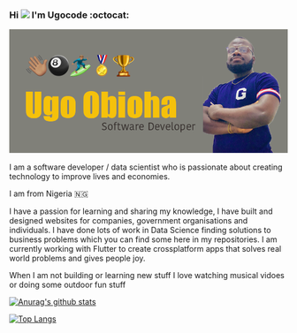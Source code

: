 ### Hi <img src="https://raw.githubusercontent.com/MartinHeinz/MartinHeinz/master/wave.gif" width="30px"> I'm Ugocode   :octocat:

![Header](ugo-banner.png)



I am a software developer / data scientist who is passionate about creating technology to improve lives and economies. 

I am from Nigeria 🇳🇬 

I have a passion for learning and sharing my knowledge, I have built and designed websites for companies, government organisations and individuals. I have done lots of work in Data Science finding solutions to business problems which you can find some here in my repositories. I am currently working with Flutter to create crossplatform apps that solves real world problems and gives people joy. 

When I am not building or learning new stuff I love watching musical vidoes or doing some outdoor fun stuff


[![Anurag's github stats](https://github-readme-stats.vercel.app/api?username=Ugocode&hide=prs&count_private=true&show_icons=true&theme=dracula&include_all_commits=true)](https://github.com/ugocode/github-readme-stats)

[![Top Langs](https://github-readme-stats.vercel.app/api/top-langs/?username=Ugocode&hide=)](https://github.com/anuraghazra/github-readme-stats)
<!--
**Ugocode/Ugocode** is a ✨ _special_ ✨ repository because its `README.md` (this file) appears on your GitHub profile.

Here are some ideas to get you started:

All inbuilt themes :-
dark, radical, merko, gruvbox, tokyonight, onedark, cobalt, synthwave, highcontrast, dracula

- 🔭 I’m currently working on ...
- 🌱 I’m currently learning ...
- 👯 I’m looking to collaborate on ...
- 🤔 I’m looking for help with ...
- 💬 Ask me about ...
- 📫 How to reach me: ...
- 😄 Pronouns: ...
- ⚡ Fun fact: ...
-->

